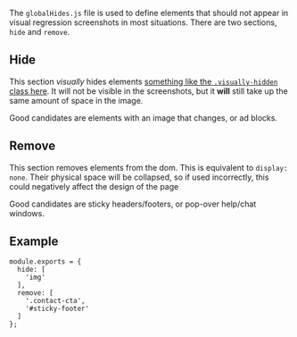 The `globalHides.js` file is used to define elements that should not appear in visual regression screenshots in most situations. There are two sections, `hide` and `remove`.

## Hide
This section _visually_ hides elements [something like the `.visually-hidden` class here](https://a11yproject.com/posts/how-to-hide-content/). It will not be visible in the screenshots, but it **will** still take up the same amount of space in the image.

Good candidates are elements with an image that changes, or ad blocks.

## Remove
This section removes elements from the dom. This is equivalent to `display: none`. Their physical space will be collapsed, so if used incorrectly, this could negatively affect the design of the page

Good candidates are sticky headers/footers, or pop-over help/chat windows.

## Example
```
module.exports = {
  hide: [
    'img'
  ],
  remove: [
    '.contact-cta',
    '#sticky-footer'
  ]
};
```

